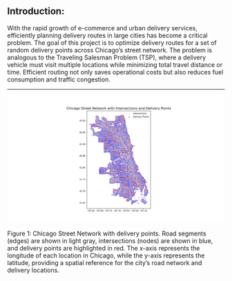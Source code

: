 ## Introduction:

With the rapid growth of e-commerce and urban delivery services, efficiently planning delivery routes in large cities has become a critical problem. The goal of this project is to optimize delivery routes for a set of random delivery points across Chicago’s street network. The problem is analogous to the Traveling Salesman Problem (TSP), where a delivery vehicle must visit multiple locations while minimizing total travel distance or time. Efficient routing not only saves operational costs but also reduces fuel consumption and traffic congestion.

---

<img src="images/chicago.png">

Figure 1: Chicago Street Network with delivery points. Road segments (edges) are shown in light gray, intersections (nodes) are shown in blue, and delivery points are highlighted in red. The x-axis represents the longitude of each location in Chicago, while the y-axis represents the latitude, providing a spatial reference for the city’s road network and delivery locations.

